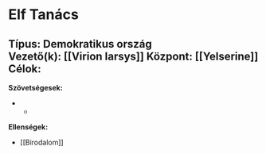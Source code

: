 # Elf Tanács

**Típus:** Demokratikus ország  
**Vezető(k):** [[Virion Iarsys]]
**Központ:** [[Yelserine]]
**Célok:**  
-  
**Szövetségesek:**  
-  -
**Ellenségek:**  
-  [[Birodalom]]
